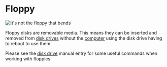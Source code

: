 # Floppy
![It's not the floppy that bends](item:oc2:floppy)

Floppy disks are removable media. This means they can be inserted and removed from [disk drives](../block/disk_drive.md) without the [computer](../block/disk_drive.md) using the disk drive having to reboot to use them.

Please see the [disk drive](../block/disk_drive.md) manual entry for some useful commands when working with floppies.